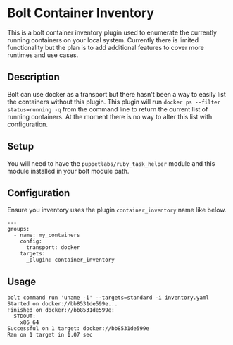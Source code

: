 # Bolt Container Inventory

This is a bolt container inventory plugin used to enumerate the currently running containers on your local system. Currently there is limited functionality but the plan is to add additional features to cover more runtimes and use cases.

## Description
Bolt can use docker as a transport but there hasn't been a way to easily list the containers without this plugin. This plugin will run `docker ps --filter status=running -q` from the command line to return the current list of running containers.  At the moment there is no way to alter this list with configuration.



## Setup
You will need to have the `puppetlabs/ruby_task_helper` module and this module installed in your bolt module path. 

## Configuration
Ensure you inventory uses the plugin `container_inventory` name like below. 

```
---
groups:
  - name: my_containers
    config:
      transport: docker
    targets:
      _plugin: container_inventory
```


## Usage

```
bolt command run 'uname -i' --targets=standard -i inventory.yaml 
Started on docker://bb8531de599e...
Finished on docker://bb8531de599e:
  STDOUT:
    x86_64
Successful on 1 target: docker://bb8531de599e
Ran on 1 target in 1.07 sec
```
